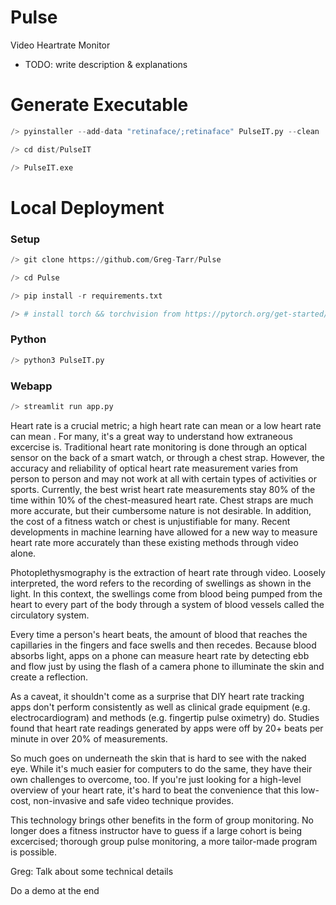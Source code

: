 # Pulse
Video Heartrate Monitor

- TODO: write description & explanations


# Generate Executable
```python
/> pyinstaller --add-data "retinaface/;retinaface" PulseIT.py --clean

/> cd dist/PulseIT

/> PulseIT.exe
```

# Local Deployment

### Setup
```python
/> git clone https://github.com/Greg-Tarr/Pulse

/> cd Pulse

/> pip install -r requirements.txt

/> # install torch && torchvision from https://pytorch.org/get-started/locally/
```

### Python
```python
/> python3 PulseIT.py
```

### Webapp
```python
/> streamlit run app.py
```

Heart rate is a crucial metric; a high heart rate can mean or a low heart rate can mean . 
For many, it's a great way to understand how extraneous excercise is. 
Traditional heart rate monitoring is done through an optical sensor on the back of a smart watch, or through a chest strap. 
However, the accuracy and reliability of optical heart rate measurement varies from person to person and may not work at all with certain types of activities or sports. 
Currently, the best wrist heart rate measurements stay 80% of the time within 10% of the chest-measured heart rate. 
Chest straps are much more accurate, but their cumbersome nature is not desirable. 
In addition, the cost of a fitness watch or chest is unjustifiable for many.
Recent developments in machine learning have allowed for a new way to measure heart rate more accurately than these existing methods through video alone. 

Photoplethysmography is the extraction of heart rate through video. Loosely interpreted, the word refers to the recording of swellings as shown in the light. 
In this context, the swellings come from blood being pumped from the heart to every part of the body through a system of blood vessels called the circulatory system.

Every time a person's heart beats, the amount of blood that reaches the capillaries in the fingers and face swells and then recedes. Because blood absorbs light, apps on a phone can measure heart rate by detecting ebb and flow just by using the flash of a camera phone to illuminate the skin and create a reflection.

As a caveat, it shouldn't come as a surprise that DIY heart rate tracking apps don't perform consistently as well as clinical grade equipment (e.g. electrocardiogram) and methods (e.g. fingertip pulse oximetry) do. Studies found that heart rate readings generated by apps were off by 20+ beats per minute in over 20% of measurements. 

So much goes on underneath the skin that is hard to see with the naked eye. While it's much easier for computers to do the same, they have their own challenges to overcome, too.
If you're just looking for a high-level overview of your heart rate, it's hard to beat the convenience that this low-cost, non-invasive and safe video technique provides. 

This technology brings other benefits in the form of group monitoring. No longer does a fitness instructor have to guess if a large cohort is being excercised; thorough group pulse monitoring, a more tailor-made program is possible. 

Greg: Talk about some technical details

Do a demo at the end